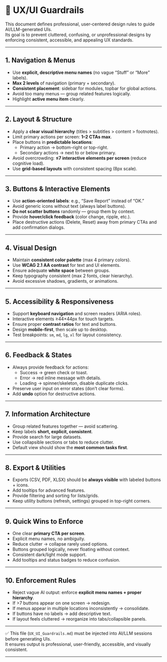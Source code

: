 # 🎨 UX/UI Guardrails

This document defines professional, user-centered design rules to guide AI/LLM-generated UIs.  
Its goal is to prevent cluttered, confusing, or unprofessional designs by enforcing consistent, accessible, and appealing UX standards.

---

## 1. Navigation & Menus
- Use **explicit, descriptive menu names** (no vague “Stuff” or “More” labels).  
- **Max 2 levels** of navigation (primary + secondary).  
- **Consistent placement**: sidebar for modules, topbar for global actions.  
- Avoid too many menus — group related features logically.  
- Highlight **active menu item** clearly.

---

## 2. Layout & Structure
- Apply a **clear visual hierarchy** (titles > subtitles > content > footnotes).  
- Limit primary actions per screen: **1–2 CTAs max**.  
- Place buttons in **predictable locations**:  
  - Primary action → bottom-right or top-right.  
  - Secondary actions → next to or below primary.  
- Avoid overcrowding: **≤7 interactive elements per screen** (reduce cognitive load).  
- Use **grid-based layouts** with consistent spacing (8px scale).

---

## 3. Buttons & Interactive Elements
- Use **action-oriented labels**: e.g., “Save Report” instead of “OK.”  
- Avoid generic icons without text (always label buttons).  
- **Do not scatter buttons** randomly — group them by context.  
- Provide **hover/click feedback** (color change, ripple, etc.).  
- Place destructive actions (Delete, Reset) away from primary CTAs and add confirmation dialogs.

---

## 4. Visual Design
- Maintain **consistent color palette** (max 4 primary colors).  
- Use **WCAG 2.1 AA contrast** for text and UI elements.  
- Ensure adequate **white space** between groups.  
- Keep typography consistent (max 2 fonts, clear hierarchy).  
- Avoid excessive shadows, gradients, or animations.

---

## 5. Accessibility & Responsiveness
- Support **keyboard navigation** and screen readers (ARIA roles).  
- Interactive elements ≥44×44px for touch targets.  
- Ensure proper **contrast ratios** for text and buttons.  
- Design **mobile-first**, then scale up to desktop.  
- Test breakpoints: `sm`, `md`, `lg`, `xl` for layout consistency.

---

## 6. Feedback & States
- Always provide feedback for actions:  
  - Success → green check or toast.  
  - Error → red inline message with details.  
  - Loading → spinner/skeleton, disable duplicate clicks.  
- Preserve user input on error states (don’t clear forms).  
- Add **undo** option for destructive actions.

---

## 7. Information Architecture
- Group related features together — avoid scattering.  
- Keep labels **short, explicit, consistent**.  
- Provide search for large datasets.  
- Use collapsible sections or tabs to reduce clutter.  
- Default view should show the **most common tasks first**.

---

## 8. Export & Utilities
- Exports (CSV, PDF, XLSX) should be **always visible** with labeled buttons + icons.  
- Add tooltips for advanced features.  
- Provide filtering and sorting for lists/grids.  
- Keep utility buttons (refresh, settings) grouped in top-right corners.

---

## 9. Quick Wins to Enforce
- One clear **primary CTA per screen**.  
- Explicit menu names, no ambiguity.  
- Reduce clutter → collapse rarely used options.  
- Buttons grouped logically, never floating without context.  
- Consistent dark/light mode support.  
- Add tooltips and status badges to reduce confusion.

---

## 10. Enforcement Rules
- Reject vague AI output: enforce **explicit menu names + proper hierarchy**.  
- If >7 buttons appear on one screen → redesign.  
- If menus appear in multiple locations inconsistently → consolidate.  
- If buttons have no labels → add descriptive text.  
- If layout feels cluttered → reorganize into tabs/collapsible panels.

---

✅ This file (`UX_UI_Guardrails.md`) must be injected into AI/LLM sessions before generating UIs.  
It ensures output is professional, user-friendly, accessible, and visually consistent.

---

